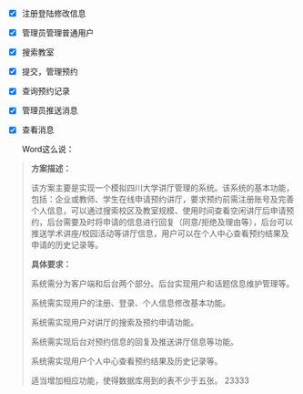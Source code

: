 - [x] 注册登陆修改信息

- [x] 管理员管理普通用户

- [x] 搜索教室

- [x] 提交，管理预约

- [x] 查询预约记录

- [x] 管理员推送消息

- [x] 查看消息

  Word这么说：

> **方案描述：**
>
> 该方案主要是实现一个模拟四川大学讲厅管理的系统。该系统的基本功能，包括：企业或教师、学生在线申请预约讲厅，要求预约前需注册账号及完善个人信息，可以通过搜索校区及教室规模、使用时间查看空闲讲厅后申请预约，后台需要及时将申请的信息进行回复（同意/拒绝及理由等），后台可以推送学术讲座/校园活动等讲厅信息，用户可以在个人中心查看预约结果及申请的历史记录等。
>
>  
>
> **具体要求：**
>
> 系统需分为客户端和后台两个部分。后台实现用户和话题信息维护管理等。
>
> 系统需实现用户的注册、登录、个人信息修改基本功能。
>
> 系统需实现用户对讲厅的搜索及预约申请功能。
>
> 系统需实现后台对预约信息的回复及推送讲厅信息等功能。
>
> 系统需实现用户个人中心查看预约结果及历史记录等。
>
> 适当增加相应功能，使得数据库用到的表不少于五张。
23333
